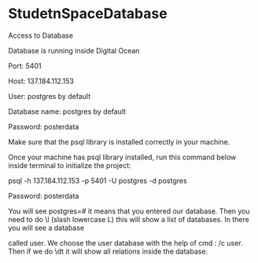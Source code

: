 # StudetnSpaceDatabase
Access to Database


Database is running inside Digital Ocean


Port: 5401


Host: 137.184.112.153


User: postgres by default


Database name: postgres by default


Password: posterdata


Make sure that the psql library is installed correctly in your machine.


Once your machine has psql library installed, run this command below inside terminal to initialize the project:


psql -h 137.184.112.153 -p 5401 -U postgres -d postgres


Password: posterdata

You will see postgres=#  it means that you entered our database. Then you need to do \l (slash lowercase L)  this will show a list of databases. In there you will see a database


called user. We choose the user database with the help of cmd : /c user. Then if we do \dt it will show all relations inside the database.   
